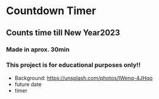 # Countdown Timer
## Counts time till New Year2023 
### Made in aprox. 30min
### This project is for educational purposes only!!

- Background: https://unsplash.com/photos/IWenq-4JHqo
- future date
- timer